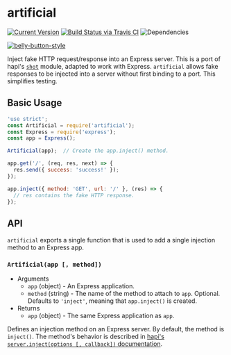 # artificial

[![Current Version](https://img.shields.io/npm/v/artificial.svg)](https://www.npmjs.org/package/artificial)
[![Build Status via Travis CI](https://travis-ci.org/continuationlabs/artificial.svg?branch=master)](https://travis-ci.org/continuationlabs/artificial)
![Dependencies](http://img.shields.io/david/continuationlabs/artificial.svg)

[![belly-button-style](https://cdn.rawgit.com/continuationlabs/belly-button/master/badge.svg)](https://github.com/continuationlabs/belly-button)

Inject fake HTTP request/response into an Express server. This is a port of hapi's [`shot`](https://github.com/hapijs/shot) module, adapted to work with Express. `artificial` allows fake responses to be injected into a server without first binding to a port. This simplifies testing.

## Basic Usage

```javascript
'use strict';
const Artificial = require('artificial');
const Express = require('express');
const app = Express();

Artificial(app);  // Create the app.inject() method.

app.get('/', (req, res, next) => {
  res.send({ success: 'success!' });
});

app.inject({ method: 'GET', url: '/' }, (res) => {
  // res contains the fake HTTP response.
});
```

## API

`artificial` exports a single function that is used to add a single injection method to an Express app.

### `Artificial(app [, method])`

  - Arguments
    - `app` (object) - An Express application.
    - `method` (string) - The name of the method to attach to `app`. Optional. Defaults to `'inject'`, meaning that `app.inject()` is created.
  - Returns
    - `app` (object) - The same Express application as `app`.

Defines an injection method on an Express server. By default, the method is `inject()`. The method's behavior is described in [hapi's `server.inject(options [, callback])` documentation](https://github.com/hapijs/hapi/blob/master/API.md#serverinjectoptions-callback).
